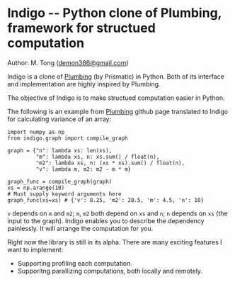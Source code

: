 # Indigo -- Python clone of Plumbing, framework for structued computation

Author: M. Tong (demon386@gmail.com)

Indigo is a clone of [Plumbing](https://github.com/Prismatic/plumbing) (by Prismatic) in Python. Both of its interface and implementation are highly inspired by Plumbing.

The objective of Indigo is to make structued computation easier in Python.

The following is an example from [Plumbing](https://github.com/Prismatic/plumbing) github page translated to Indigo for calculating variance of an array:
```{python}
import numpy as np
from indigo.graph import compile_graph

graph = {"n": lambda xs: len(xs),
         "m": lambda xs, n: xs.sum() / float(n),
         "m2": lambda xs, n: (xs * xs).sum() / float(n),
         "v": lambda m, m2: m2 - m * m}

graph_func = compile_graph(graph)
xs = np.arange(10)
# Must supply keyword arguments here
graph_func(xs=xs) # {'v': 8.25, 'm2': 28.5, 'm': 4.5, 'n': 10}
```

`v` depends on `m` and `m2`; `m`, `m2` both depend on `xs` and `n`; `n` depends on `xs` (the input to the graph). Indigo enables you to describe the dependency painlessly. It will arrange the computation for you.

Right now the library is still in its alpha. There are many exciting features I want to implement:
- Supporting profiling each computation.
- Supporitng parallizing computations, both locally and remotely.
